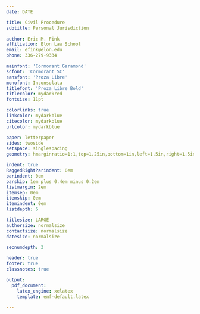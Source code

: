 ```yaml
---
date: DATE

title: Civil Procedure
subtitle: Personal Jurisdiction

author: Eric M. Fink
affiliation: Elon Law School 
email: efink@elon.edu
phone: 336-279-9334

mainfont: 'Cormorant Garamond'
scfont: 'Cormorant SC'
sansfont: 'Proza Libre'
monofont: Inconsolata
titlefont: 'Proza Libre Bold'
titlecolor: mydarkred
fontsize: 11pt

colorlinks: true
linkcolor: mydarkblue
citecolor: mydarkblue
urlcolor: mydarkblue

paper: letterpaper
sides: twoside
setspace: singlespacing
geometry: hmarginratio=1:1,top=1.25in,bottom=1in,left=1.5in,right=1.5in

indent: true
RaggedRightParindent: 0em
parindent: 0em
parskip: 1em plus 0.4em minus 0.2em
listmargin: 2em
itemsep: 0em
itemskip: 0em
itemindent: 0em
listdepth: 6

titlesize: LARGE
authorsize: normalsize 
contactsize: normalsize 
datesize: normalsize 

secnumdepth: 3

header: true
footer: true
classnotes: true

output: 
  pdf_document:
    latex_engine: xelatex
    template: emf-default.latex
    
---
```

